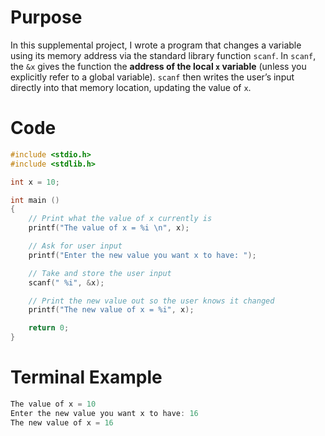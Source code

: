 # Purpose
In this supplemental project, I wrote a program that changes a variable using its memory address via the standard library function `scanf`.  In `scanf`, the `&x` gives the function the **address of the local `x` variable** (unless you explicitly refer to a global variable). `scanf` then writes the user’s input directly into that memory location, updating the value of `x`.

# Code
```c
#include <stdio.h>
#include <stdlib.h>

int x = 10;

int main ()
{
    // Print what the value of x currently is
    printf("The value of x = %i \n", x);

    // Ask for user input
    printf("Enter the new value you want x to have: ");

    // Take and store the user input
    scanf(" %i", &x);

    // Print the new value out so the user knows it changed
    printf("The new value of x = %i", x);

    return 0;
}
```
# Terminal Example
```c
The value of x = 10 
Enter the new value you want x to have: 16
The new value of x = 16
```
